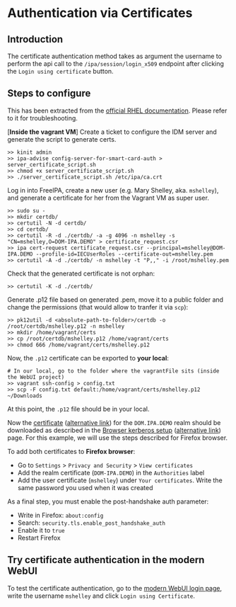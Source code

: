 # Authentication via Certificates

## Introduction

The certificate authentication method takes as argument the username to perform the api call to the `/ipa/session/login_x509` endpoint after clicking the `Login using certificate` button.

## Steps to configure

This has been extracted from the [official RHEL documentation](https://docs.redhat.com/en/documentation/red_hat_enterprise_linux/8/html/configuring_and_managing_identity_management/dc-web-ui-auth_configuring-and-managing-idm#requesting-and-exporting-a-user-certificate_dc-web-ui-auth). Please refer to it for troubleshooting.

[**Inside the vagrant VM**] Create a ticket to configure the IDM server and generate the script to generate certs.

```
>> kinit admin
>> ipa-advise config-server-for-smart-card-auth > server_certificate_script.sh
>> chmod +x server_certificate_script.sh
>> ./server_certificate_script.sh /etc/ipa/ca.crt
```

Log in into FreeIPA, create a new user (e.g. Mary Shelley, aka. `mshelley`), and generate a certificate for her from the Vagrant VM as super user.

```
>> sudo su -
>> mkdir certdb/
>> certutil -N -d certdb/
>> cd certdb/
>> certutil -R -d ./certdb/ -a -g 4096 -n mshelley -s "CN=mshelley,O=DOM-IPA.DEMO" > certificate_request.csr
>> ipa cert-request certificate_request.csr --principal=mshelley@DOM-IPA.DEMO --profile-id=IECUserRoles --certificate-out=mshelley.pem
>> certutil -A -d ./certdb/ -n mshelley -t "P,," -i /root/mshelley.pem
```

Check that the generated certificate is not orphan:

```
>> certutil -K -d ./certdb/
```

Generate .p12 file based on generated .pem, move it to a public folder and change the permissions (that would allow to tranfer it via `scp`):

```
>> pk12util -d <absolute-path-to-folder>/certdb -o /root/certdb/mshelley.p12 -n mshelley
>> mkdir /home/vagrant/certs
>> cp /root/certdb/mshelley.p12 /home/vagrant/certs
>> chmod 666 /home/vagrant/certs/mshelley.p12
```

Now, the `.p12` certificate can be exported to **your local**:

```
# In our local, go to the folder where the vagrantFile sits (inside the WebUI project)
>> vagrant ssh-config > config.txt
>> scp -F config.txt default:/home/vagrant/certs/mshelley.p12 ~/Downloads
```

At this point, the `.p12` file should be in your local.

Now the [certificate](https://server.ipa.demo/ipa/config/ca.crt) ([alternative link](https://ipa.demo1.freeipa.org/ipa/config/ca.crt)) for the `DOM.IPA.DEMO` realm should be downloaded as described in the [Browser kerberos setup](https://server.ipa.demo/ipa/config/ssbrowser.html) ([alternative link](https://ipa.demo1.freeipa.org/ipa/config/ssbrowser.html)) page. For this example, we will use the steps described for Firefox browser.

To add both certificates to **Firefox browser**:

- Go to `Settings` > `Privacy and Security` > `View certificates`
- Add the realm certificate (`DOM-IPA.DEMO`) in the `Authorities` label
- Add the user certificate (`mshelley`) under `Your certificates`. Write the same password you used when it was created

As a final step, you must enable the post-handshake auth parameter:

- Write in Firefox: `about:config`
- Search: `security.tls.enable_post_handshake_auth`
- Enable it to `true`
- Restart Firefox

## Try certificate authentication in the modern WebUI

To test the certificate authentication, go to the [modern WebUI login page](https://server.ipa.demo/ipa/modern-ui/login), write the username `mshelley` and click `Login using Certificate`.
